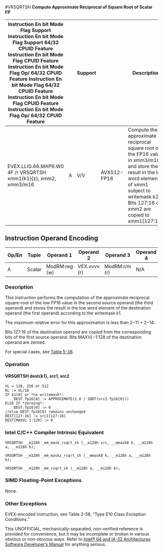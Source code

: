 #VRSQRTSH
**Compute Approximate Reciprocal of Square Root of Scalar FP**

| Instruction En bit Mode Flag Support Instruction En bit Mode Flag Support 64/32 CPUID Feature Instruction En bit Mode Flag CPUID Feature Instruction En bit Mode Flag Op/ 64/32 CPUID Feature Instruction En bit Mode Flag 64/32 CPUID Feature Instruction En bit Mode Flag CPUID Feature Instruction En bit Mode Flag Op/ 64/32 CPUID Feature |     | Support |             | Description                                                                                                                                                                                                |
| ---------------------------------------------------------------------------------------------------------------------------------------------------------------------------------------------------------------------------------------------------------------------------------------------------------------------------------------------- | --- | ------- | ----------- | ---------------------------------------------------------------------------------------------------------------------------------------------------------------------------------------------------------- |
| EVEX.LLIG.66.MAP6.W0 4F /r VRSQRTSH xmm1{k1}{z}, xmm2, xmm3/m16                                                                                                                                                                                                                                                                                | A   | V/V     | AVX512-FP16 | Compute the approximate reciprocal square root of the FP16 value in xmm3/m16 and store the result in the low word element of xmm1 subject to writemask k1. Bits 127:16 of xmm2 are copied to xmm1[127:16]. |

## Instruction Operand Encoding

| Op/En | Tuple  | Operand 1     | Operand 2    | Operand 3     | Operand 4 |
| ----- | ------ | ------------- | ------------ | ------------- | --------- |
| A     | Scalar | ModRM:reg (w) | VEX.vvvv (r) | ModRM:r/m (r) | N/A       |

### Description

This instruction performs the computation of the approximate reciprocal square-root of the low FP16 value in the second source operand (the third operand) and stores the result in the low word element of the destination operand (the first operand) according to the writemask k1.

The maximum relative error for this approximation is less than 2−11 + 2−14.

Bits 127:16 of the destination operand are copied from the corresponding bits of the first source operand. Bits MAXVL−1:128 of the destination operand are zeroed.

For special cases, see [Table 5-38](/x86/vrsqrtph#tbl-5-38).

### Operation

#### VRSQRTSH dest{k1}, src1, src2

```
VL = 128, 256 or 512
KL := VL/16
IF k1[0] or *no writemask*:
    DEST.fp16[0] := APPROXIMATE(1.0 / SQRT(src2.fp16[0]))
ELSE IF *zeroing*:
    DEST.fp16[0] := 0
//else DEST.fp16[0] remains unchanged
DEST[127:16] := src1[127:16]
DEST[MAXVL-1:128] := 0

```

### Intel C/C++ Compiler Intrinsic Equivalent

```
VRSQRTSH __m128h _mm_mask_rsqrt_sh (__m128h src, __mmask8 k, __m128h a, __m128h b);

```

```
VRSQRTSH __m128h _mm_maskz_rsqrt_sh (__mmask8 k, __m128h a, __m128h b);

```

```
VRSQRTSH __m128h _mm_rsqrt_sh (__m128h a, __m128h b);

```

### SIMD Floating-Point Exceptions

None.

### Other Exceptions

EVEX-encoded instruction, see Table 2-58, “Type E10 Class Exception Conditions.”

This UNOFFICIAL, mechanically-separated, non-verified reference is provided for convenience, but it may be
incomplete or broken in various obvious or non-obvious
ways. Refer to [Intel® 64 and IA-32 Architectures Software Developer’s Manual](https://software.intel.com/en-us/download/intel-64-and-ia-32-architectures-sdm-combined-volumes-1-2a-2b-2c-2d-3a-3b-3c-3d-and-4) for anything serious.
